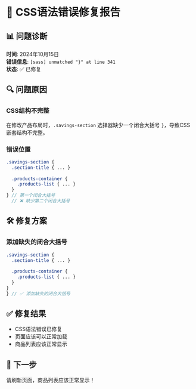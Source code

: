 # 🔧 CSS语法错误修复报告

## 📊 问题诊断
**时间**: 2024年10月15日  
**错误信息**: `[sass] unmatched "}" at line 341`  
**状态**: ✅ 已修复

## 🔍 问题原因

### CSS结构不完整
在修改产品布局时，`.savings-section` 选择器缺少一个闭合大括号 `}`，导致CSS嵌套结构不完整。

### 错误位置
```scss
.savings-section {
  .section-title { ... }
  
  .products-container {
    .products-list { ... }
  }
} // 第一个闭合大括号
  // ❌ 缺少第二个闭合大括号
```

## 🛠️ 修复方案

### 添加缺失的闭合大括号
```scss
.savings-section {
  .section-title { ... }
  
  .products-container {
    .products-list { ... }
  }
}
} // ✅ 添加缺失的闭合大括号
```

## ✅ 修复结果
- CSS语法错误已修复
- 页面应该可以正常加载
- 商品列表应该正常显示

## 🎯 下一步
请刷新页面，商品列表应该正常显示！
